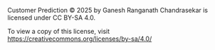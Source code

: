 Customer Prediction © 2025 by Ganesh Ranganath Chandrasekar is licensed under CC BY-SA 4.0.

To view a copy of this license, visit https://creativecommons.org/licenses/by-sa/4.0/
